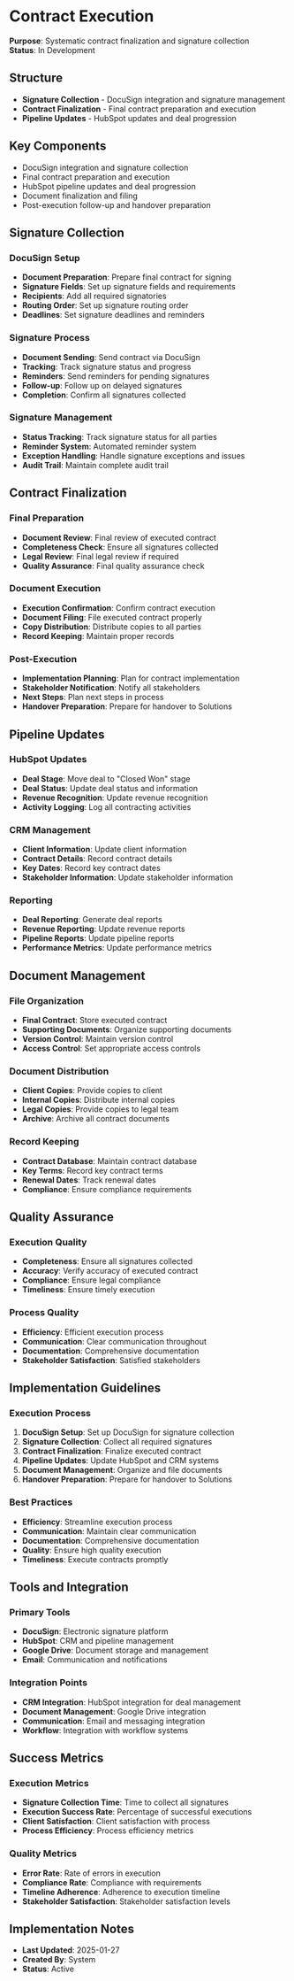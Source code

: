 # Contract Execution
**Purpose**: Systematic contract finalization and signature collection  
**Status**: In Development

## Structure
- **Signature Collection** - DocuSign integration and signature management
- **Contract Finalization** - Final contract preparation and execution
- **Pipeline Updates** - HubSpot updates and deal progression

## Key Components
- DocuSign integration and signature collection
- Final contract preparation and execution
- HubSpot pipeline updates and deal progression
- Document finalization and filing
- Post-execution follow-up and handover preparation

## Signature Collection

### DocuSign Setup
- **Document Preparation**: Prepare final contract for signing
- **Signature Fields**: Set up signature fields and requirements
- **Recipients**: Add all required signatories
- **Routing Order**: Set up signature routing order
- **Deadlines**: Set signature deadlines and reminders

### Signature Process
- **Document Sending**: Send contract via DocuSign
- **Tracking**: Track signature status and progress
- **Reminders**: Send reminders for pending signatures
- **Follow-up**: Follow up on delayed signatures
- **Completion**: Confirm all signatures collected

### Signature Management
- **Status Tracking**: Track signature status for all parties
- **Reminder System**: Automated reminder system
- **Exception Handling**: Handle signature exceptions and issues
- **Audit Trail**: Maintain complete audit trail

## Contract Finalization

### Final Preparation
- **Document Review**: Final review of executed contract
- **Completeness Check**: Ensure all signatures collected
- **Legal Review**: Final legal review if required
- **Quality Assurance**: Final quality assurance check

### Document Execution
- **Execution Confirmation**: Confirm contract execution
- **Document Filing**: File executed contract properly
- **Copy Distribution**: Distribute copies to all parties
- **Record Keeping**: Maintain proper records

### Post-Execution
- **Implementation Planning**: Plan for contract implementation
- **Stakeholder Notification**: Notify all stakeholders
- **Next Steps**: Plan next steps in process
- **Handover Preparation**: Prepare for handover to Solutions

## Pipeline Updates

### HubSpot Updates
- **Deal Stage**: Move deal to "Closed Won" stage
- **Deal Status**: Update deal status and information
- **Revenue Recognition**: Update revenue recognition
- **Activity Logging**: Log all contracting activities

### CRM Management
- **Client Information**: Update client information
- **Contract Details**: Record contract details
- **Key Dates**: Record key contract dates
- **Stakeholder Information**: Update stakeholder information

### Reporting
- **Deal Reporting**: Generate deal reports
- **Revenue Reporting**: Update revenue reports
- **Pipeline Reports**: Update pipeline reports
- **Performance Metrics**: Update performance metrics

## Document Management

### File Organization
- **Final Contract**: Store executed contract
- **Supporting Documents**: Organize supporting documents
- **Version Control**: Maintain version control
- **Access Control**: Set appropriate access controls

### Document Distribution
- **Client Copies**: Provide copies to client
- **Internal Copies**: Distribute internal copies
- **Legal Copies**: Provide copies to legal team
- **Archive**: Archive all contract documents

### Record Keeping
- **Contract Database**: Maintain contract database
- **Key Terms**: Record key contract terms
- **Renewal Dates**: Track renewal dates
- **Compliance**: Ensure compliance requirements

## Quality Assurance

### Execution Quality
- **Completeness**: Ensure all signatures collected
- **Accuracy**: Verify accuracy of executed contract
- **Compliance**: Ensure legal compliance
- **Timeliness**: Ensure timely execution

### Process Quality
- **Efficiency**: Efficient execution process
- **Communication**: Clear communication throughout
- **Documentation**: Comprehensive documentation
- **Stakeholder Satisfaction**: Satisfied stakeholders

## Implementation Guidelines

### Execution Process
1. **DocuSign Setup**: Set up DocuSign for signature collection
2. **Signature Collection**: Collect all required signatures
3. **Contract Finalization**: Finalize executed contract
4. **Pipeline Updates**: Update HubSpot and CRM systems
5. **Document Management**: Organize and file documents
6. **Handover Preparation**: Prepare for handover to Solutions

### Best Practices
- **Efficiency**: Streamline execution process
- **Communication**: Maintain clear communication
- **Documentation**: Comprehensive documentation
- **Quality**: Ensure high quality execution
- **Timeliness**: Execute contracts promptly

## Tools and Integration

### Primary Tools
- **DocuSign**: Electronic signature platform
- **HubSpot**: CRM and pipeline management
- **Google Drive**: Document storage and management
- **Email**: Communication and notifications

### Integration Points
- **CRM Integration**: HubSpot integration for deal management
- **Document Management**: Google Drive integration
- **Communication**: Email and messaging integration
- **Workflow**: Integration with workflow systems

## Success Metrics

### Execution Metrics
- **Signature Collection Time**: Time to collect all signatures
- **Execution Success Rate**: Percentage of successful executions
- **Client Satisfaction**: Client satisfaction with process
- **Process Efficiency**: Process efficiency metrics

### Quality Metrics
- **Error Rate**: Rate of errors in execution
- **Compliance Rate**: Compliance with requirements
- **Timeline Adherence**: Adherence to execution timeline
- **Stakeholder Satisfaction**: Stakeholder satisfaction levels

## Implementation Notes
- **Last Updated**: 2025-01-27
- **Created By**: System
- **Status**: Active
